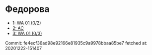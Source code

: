 # Федорова
- [1: WA 01 (0/2)](1.md)
- [2: AC](2.md)
- [3: WA 01 (0/3)](3.md)

Commit: fe4ecf36ad98e92166e81935c9a9978bbaa85be7
 fetched at: 20201222-151407

